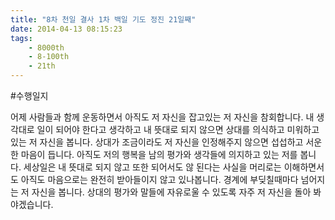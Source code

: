 ```yaml
---
title: "8차 천일 결사 1차 백일 기도 정진 21일째"
date: 2014-04-13 08:15:23
tags:
    - 8000th
    - 8-100th
    - 21th
---
```


#수행일지

어제 사람들과 함께 운동하면서 아직도 저 자신을 잡고있는 저 자신을 참회합니다. 내 생각대로 일이 되어야 한다고 생각하고 내 뜻대로 되지 않으면 상대를 의식하고 미워하고 있는 저 자신을 봅니다. 상대가 조금이라도 저 자신을 인정해주지 않으면 섭섭하고 서운한 마음이 듭니다. 아직도 저의 행복을 남의 평가와 생각들에 의지하고 있는 저를 봅니다. 세상일은 내 뜻대로 되지 않고 또한 되어서도 않 된다는 사실을 머리로는 이해하면서도 아직도 마음으로는 완전히 받아들이지 않고 있나봅니다. 경계에 부딪칠때마다 넘어지는 저 자신을 봅니다. 상대의 평가와 말들에 자유로울 수 있도록 자주 저 자신을 돌아 봐야겠습니다.
